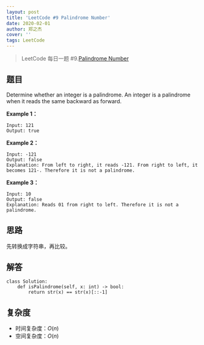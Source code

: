 ```yaml
---
layout: post
title: 'LeetCode #9 Palindrome Number'
date: 2020-02-01
author: 郑之杰
cover: ''
tags: LeetCode
---
```


> LeetCode 每日一题 #9.[Palindrome Number](https://leetcode-cn.com/problems/palindrome-number/)

## 题目

Determine whether an integer is a palindrome. An integer is a palindrome when it reads the same backward as forward.

**Example 1：**
```
Input: 121
Output: true
```

**Example 2：**
```
Input: -121
Output: false
Explanation: From left to right, it reads -121. From right to left, it becomes 121-. Therefore it is not a palindrome.
```

**Example 3：**
```
Input: 10
Output: false
Explanation: Reads 01 from right to left. Therefore it is not a palindrome.
```

## 思路
先转换成字符串，再比较。

## 解答
```
class Solution:
    def isPalindrome(self, x: int) -> bool:
        return str(x) == str(x)[::-1]
```

## 复杂度
- 时间复杂度：$O(n)$
- 空间复杂度：$O(n)$